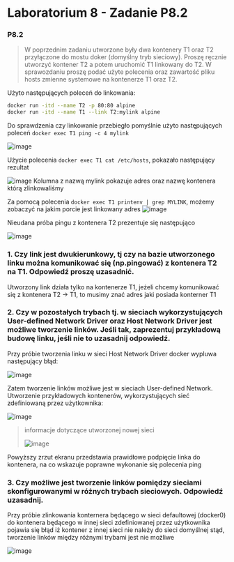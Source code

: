 # Laboratorium 8 - Zadanie P8.2

### P8.2
>
>  W poprzednim zadaniu utworzone były dwa kontenery T1 oraz T2 przyłączone do mostu doker (domyślny tryb sieciowy). Proszę ręcznie utworzyć kontener T2 a potem uruchomić T1 linkowany do T2. W sprawozdaniu proszę podać użyte polecenia oraz zawartość pliku hosts  zmienne systemowe na kontenerze T1 oraz T2.

Użyto następujących poleceń do linkowania:
```bash
docker run -itd --name T2 -p 80:80 alpine
docker run -itd --name T1 --link T2:mylink alpine
```
Do sprawdzenia czy linkowanie przebiegło pomyślnie użyto następujących poleceń
`docker exec T1 ping -c 4 mylink`

![image](https://user-images.githubusercontent.com/47278535/168481548-efad0d66-5829-43a3-b92a-afe5a8d76284.png)

Użycie polecenia `docker exec T1 cat /etc/hosts`, pokazało następujący rezultat

![image](https://user-images.githubusercontent.com/47278535/168481588-2c6d669e-191b-49a3-b65e-27f369de2f2b.png)
Kolumna z nazwą mylink pokazuje adres oraz nazwę kontenera którą zlinkowaliśmy

Za pomocą polecenia `docker exec T1 printenv | grep MYLINK`, możemy zobaczyć na jakim porcie jest linkowany adres 
![image](https://user-images.githubusercontent.com/47278535/168481633-822eb0d0-12af-4b2a-b301-aa1b5b3a94c8.png)

Nieudana próba pingu z kontenera T2 prezentuje się następująco

![image](https://user-images.githubusercontent.com/47278535/168481700-0c2c3d82-de4a-4a6d-b474-e6dc1de25543.png)


### 1. Czy link jest dwukierunkowy, tj czy na bazie utworzonego linku można komunikować się (np.pingować) z kontenera T2 na T1. Odpowiedź proszę uzasadnić.

Utworzony link działa tylko na kontenerze T1, jeżeli chcemy komunikować się z kontenera T2 -> T1, to musimy znać adres jaki posiada konterner T1

### 2. Czy w pozostałych trybach tj. w sieciach wykorzystujących User-defined Network Driver oraz Host Network Driver jest możliwe tworzenie linków. Jeśli tak, zaprezentuj przykładową budowę linku, jeśli nie to uzasadnij odpowiedź.

Przy próbie tworzenia linku w sieci Host Network Driver docker wypluwa następujący błąd:

![image](https://user-images.githubusercontent.com/47278535/168479699-1d8835a8-5356-4b29-8d52-466e54028ad0.png)

Zatem tworzenie linków możliwe jest w sieciach User-defined Network.
Utworzenie przykładowych kontenerów, wykorzystujących sieć zdefiniowaną przez użytkownika:

![image](https://user-images.githubusercontent.com/47278535/168479658-774cab78-36f4-443e-b962-7475fdec7f95.png)

> informacje dotyczące utworzonej nowej sieci
> 
>![image](https://user-images.githubusercontent.com/47278535/168479860-7886d59e-9624-4f51-8c10-62066a546796.png)

Powyższy zrzut ekranu przedstawia prawidłowe podpięcie linka do kontenera, na co wskazuje poprawne wykonanie się polecenia ping

### 3. Czy możliwe jest tworzenie linków pomiędzy sieciami skonfigurowanymi w różnych trybach sieciowych. Odpowiedź uzasadnij.
Przy próbie zlinkowania konternera będącego w sieci defaultowej (docker0) do kontenera będącego w innej sieci zdefiniowanej przez użytkownika pojawia się błąd iż kontener z innej sieci nie należy do sieci domyślnej stąd, tworzenie linków między różnymi trybami jest nie możliwe

![image](https://user-images.githubusercontent.com/47278535/168481270-82b6f217-22ef-4006-8a27-9af8c325dbcc.png)
